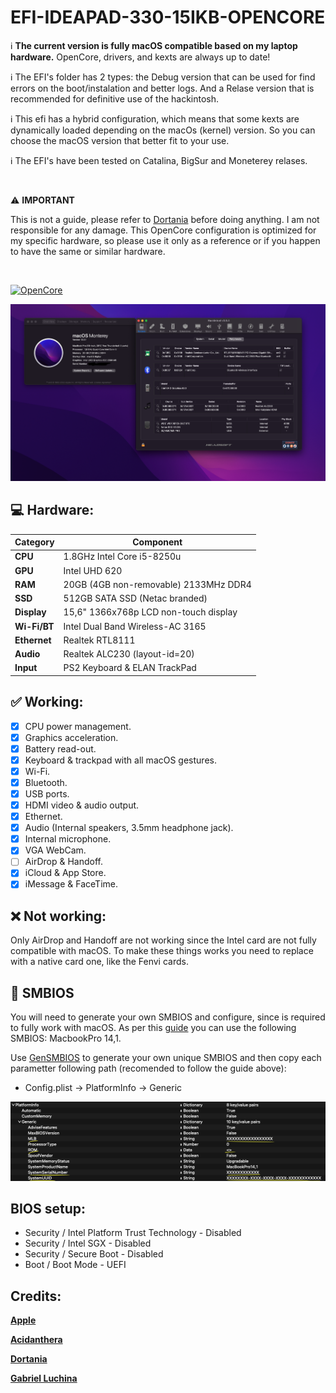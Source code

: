 # EFI-IDEAPAD-330-15IKB-OPENCORE

:information_source: **The current version is fully macOS compatible based on my laptop hardware.**
OpenCore, drivers, and kexts are always up to date!

:information_source: The EFI's folder has 2 types: the Debug version that can be used for find errors on the boot/instalation and better logs. And a Relase version that is recommended for definitive use of the hackintosh.

:information_source: This efi has a hybrid configuration, which means that some kexts are dynamically loaded depending on the macOs (kernel) version. So you can choose the macOS version that better fit to your use.

:information_source: The EFI's have been tested on Catalina, BigSur and Moneterey relases.

<br/>

:warning: **IMPORTANT**

This is not a guide, please refer to [Dortania](https://dortania.github.io/getting-started) before doing anything. I am not responsible for any damage. This OpenCore configuration is optimized for my specific hardware, so please use it only as a reference or if you happen to have the same or similar hardware.

<br/>

[![OpenCore](https://img.shields.io/badge/OpenCore-0.8.3-lightblue.svg)](https://github.com/acidanthera/OpenCorePkg)

<img src="assets/macos-monterey.png">

## :computer: Hardware:

| **Category** | **Component**                         |
| ------------ | ------------------------------------- |
| **CPU**      | 1.8GHz Intel Core i5-8250u            |
| **GPU**      | Intel UHD 620                         |
| **RAM**      | 20GB (4GB non-removable) 2133MHz DDR4 |
| **SSD**      | 512GB SATA SSD (Netac branded)        |
| **Display**  | 15,6" 1366x768p LCD non-touch display |
| **Wi-Fi/BT** | Intel Dual Band Wireless-AC 3165      |
| **Ethernet** | Realtek RTL8111                       |
| **Audio**    | Realtek ALC230 (layout-id=20)         |
| **Input**    | PS2 Keyboard & ELAN TrackPad          |

## :white_check_mark: Working:

- [x] CPU power management.
- [x] Graphics acceleration.
- [x] Battery read-out.
- [x] Keyboard & trackpad with all macOS gestures.
- [x] Wi-Fi.
- [x] Bluetooth.
- [x] USB ports.
- [x] HDMI video & audio output.
- [x] Ethernet.
- [x] Audio (Internal speakers, 3.5mm headphone jack).
- [x] Internal microphone.
- [x] VGA WebCam.
- [ ] AirDrop & Handoff.
- [x] iCloud & App Store.
- [x] iMessage & FaceTime.

## :x: Not working:

Only AirDrop and Handoff are not working since the Intel card are not fully compatible with macOS. To make these things works you need to replace with a native card one, like the Fenvi cards.

## :closed_lock_with_key: SMBIOS

You will need to generate your own SMBIOS and configure, since is required to fully work with macOS. As per this [guide](https://dortania.github.io/OpenCore-Install-Guide/config-laptop.plist/kaby-lake.html#platforminfo) you can use the following SMBIOS: MacbookPro 14,1.

Use [GenSMBIOS](https://github.com/corpnewt/GenSMBIOS) to generate your own unique SMBIOS and then copy each parametter following path (recomended to follow the guide above):

- Config.plist -> PlatformInfo -> Generic

<img src="assets/smbios.png">

## BIOS setup:

- Security / Intel Platform Trust Technology - Disabled
- Security / Intel SGX - Disabled
- Security / Secure Boot - Disabled
- Boot / Boot Mode - UEFI

## Credits:

[**Apple**](http://apple.com/)

[**Acidanthera**](https://github.com/acidanthera)

[**Dortania**](https://dortania.github.io/getting-started/)

[**Gabriel Luchina**](https://luchina.com.br)

